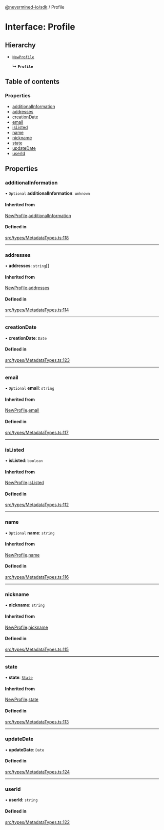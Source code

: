 [@nevermined-io/sdk](../code-reference.md) / Profile

# Interface: Profile

## Hierarchy

- [`NewProfile`](NewProfile.md)

  ↳ **`Profile`**

## Table of contents

### Properties

- [additionalInformation](Profile.md#additionalinformation)
- [addresses](Profile.md#addresses)
- [creationDate](Profile.md#creationdate)
- [email](Profile.md#email)
- [isListed](Profile.md#islisted)
- [name](Profile.md#name)
- [nickname](Profile.md#nickname)
- [state](Profile.md#state)
- [updateDate](Profile.md#updatedate)
- [userId](Profile.md#userid)

## Properties

### additionalInformation

• `Optional` **additionalInformation**: `unknown`

#### Inherited from

[NewProfile](NewProfile.md).[additionalInformation](NewProfile.md#additionalinformation)

#### Defined in

[src/types/MetadataTypes.ts:118](https://github.com/nevermined-io/sdk-js/blob/4d0a0baa5afc98578a0eec8d32b14e61f501c376/src/types/MetadataTypes.ts#L118)

___

### addresses

• **addresses**: `string`[]

#### Inherited from

[NewProfile](NewProfile.md).[addresses](NewProfile.md#addresses)

#### Defined in

[src/types/MetadataTypes.ts:114](https://github.com/nevermined-io/sdk-js/blob/4d0a0baa5afc98578a0eec8d32b14e61f501c376/src/types/MetadataTypes.ts#L114)

___

### creationDate

• **creationDate**: `Date`

#### Defined in

[src/types/MetadataTypes.ts:123](https://github.com/nevermined-io/sdk-js/blob/4d0a0baa5afc98578a0eec8d32b14e61f501c376/src/types/MetadataTypes.ts#L123)

___

### email

• `Optional` **email**: `string`

#### Inherited from

[NewProfile](NewProfile.md).[email](NewProfile.md#email)

#### Defined in

[src/types/MetadataTypes.ts:117](https://github.com/nevermined-io/sdk-js/blob/4d0a0baa5afc98578a0eec8d32b14e61f501c376/src/types/MetadataTypes.ts#L117)

___

### isListed

• **isListed**: `boolean`

#### Inherited from

[NewProfile](NewProfile.md).[isListed](NewProfile.md#islisted)

#### Defined in

[src/types/MetadataTypes.ts:112](https://github.com/nevermined-io/sdk-js/blob/4d0a0baa5afc98578a0eec8d32b14e61f501c376/src/types/MetadataTypes.ts#L112)

___

### name

• `Optional` **name**: `string`

#### Inherited from

[NewProfile](NewProfile.md).[name](NewProfile.md#name)

#### Defined in

[src/types/MetadataTypes.ts:116](https://github.com/nevermined-io/sdk-js/blob/4d0a0baa5afc98578a0eec8d32b14e61f501c376/src/types/MetadataTypes.ts#L116)

___

### nickname

• **nickname**: `string`

#### Inherited from

[NewProfile](NewProfile.md).[nickname](NewProfile.md#nickname)

#### Defined in

[src/types/MetadataTypes.ts:115](https://github.com/nevermined-io/sdk-js/blob/4d0a0baa5afc98578a0eec8d32b14e61f501c376/src/types/MetadataTypes.ts#L115)

___

### state

• **state**: [`State`](../enums/State.md)

#### Inherited from

[NewProfile](NewProfile.md).[state](NewProfile.md#state)

#### Defined in

[src/types/MetadataTypes.ts:113](https://github.com/nevermined-io/sdk-js/blob/4d0a0baa5afc98578a0eec8d32b14e61f501c376/src/types/MetadataTypes.ts#L113)

___

### updateDate

• **updateDate**: `Date`

#### Defined in

[src/types/MetadataTypes.ts:124](https://github.com/nevermined-io/sdk-js/blob/4d0a0baa5afc98578a0eec8d32b14e61f501c376/src/types/MetadataTypes.ts#L124)

___

### userId

• **userId**: `string`

#### Defined in

[src/types/MetadataTypes.ts:122](https://github.com/nevermined-io/sdk-js/blob/4d0a0baa5afc98578a0eec8d32b14e61f501c376/src/types/MetadataTypes.ts#L122)
